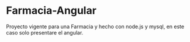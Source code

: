 # Farmacia-Angular
Proyecto vigente para una Farmacia y hecho con node.js y mysql, en este caso solo presentare el angular.
